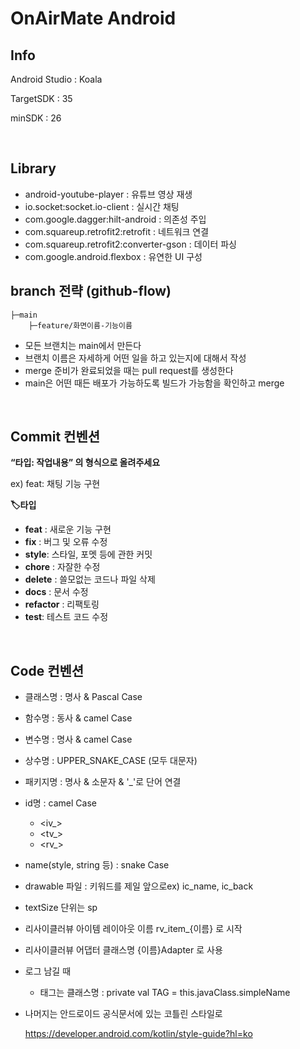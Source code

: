 # OnAirMate Android
## Info

Android Studio : Koala

TargetSDK : 35

minSDK : 26

&nbsp; &nbsp; 
## Library  
- android-youtube-player : 유튜브 영상 재생 
- io.socket:socket.io-client : 실시간 채팅
- com.google.dagger:hilt-android : 의존성 주입
- com.squareup.retrofit2:retrofit : 네트워크 연결
- com.squareup.retrofit2:converter-gson : 데이터 파싱
- com.google.android.flexbox : 유연한 UI 구성 
&nbsp; &nbsp; 

## branch 전략 (**github-flow)**

```
├─main
    ├─feature/화면이름-기능이름   
```
  
- 모든 브랜치는 main에서 만든다
- 브랜치 이름은 자세하게 어떤 일을 하고 있는지에 대해서 작성
- merge 준비가 완료되었을 때는 pull request를 생성한다
- main은 어떤 때든 배포가 가능하도록 빌드가 가능함을 확인하고 merge

&nbsp; &nbsp; 
## Commit 컨벤션

**“타입: 작업내용” 의  형식으로 올려주세요**

ex) feat: 채팅 기능 구현 

**🏷️타입**

- **feat** : 새로운 기능 구현
- **fix** : 버그 및 오류 수정
- **style**: 스타일, 포멧 등에 관한 커밋
- **chore** : 자잘한 수정
- **delete** : 쓸모없는 코드나 파일 삭제
- **docs** : 문서 수정
- **refactor** : 리팩토링
- **test**: 테스트 코드 수정

&nbsp; &nbsp; 
## Code 컨벤션

- 클래스명 : 명사 & Pascal Case
- 함수명 : 동사 & camel Case
- 변수명 : 명사 & camel Case
- 상수명 :  UPPER_SNAKE_CASE (모두 대문자)
- 패키지명 : 명사 & 소문자 & '_'로 단어 연결
- id명 : camel Case
    - <iv_>
    - <tv_>
    - <rv_>
- name(style, string 등) : snake Case
- drawable 파일 : 키워드를 제일 앞으로ex) ic_name, ic_back
- textSize 단위는 sp
- 리사이클러뷰 아이템 레이아웃 이름 rv_item_{이름} 로 시작
- 리사이클러뷰 어댑터 클래스명 {이름}Adapter 로 사용
- 로그 남길 때
    - 태그는 클래스명 : private val TAG = this.javaClass.simpleName

- 나머지는 안드로이드 공식문서에 있는 코틀린 스타일로
    
    https://developer.android.com/kotlin/style-guide?hl=ko
    

##
